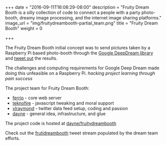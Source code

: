 +++
date = "2016-09-11T16:08:29-08:00"
description = "Fruity Dream Booth is a silly collection of code to connect a people with a party photo-booth, dreamy image processing, and the internet image sharing platforms."
image_url = "img/fruitydreambooth-partial_team.png"
title = "Fruity Dream Booth"
weight = 0

+++

The Fruity Dream Booth initial concept was to send pictures taken by a Raspberry Pi based photo-booth through the [Google DeepDream library](https://github.com/google/deepdream) and [tweet out](https://twitter.com/frutidreambooth) the results.

The challenges and computing requirements for Google Deep Dream made doing this unfeasible on a Raspberry Pi. _hacking project learning through pain success_

The project team for Fruity Dream Booth:

* [ferrio](http://github.com/ferrio) - core web server
* [teknofire](http://github.com/teknofire) - javascript tweaking and moral support
* [vlraymond](http://github.com/vlraymond) - twitter data feed setup, coding and passion
* [dayne](http://github.com/dayne) - general idea, infrastructure, and glue

The project code is hosted at [dayne/fruitydreambooth](https://github.com/dayne/fruitydreambooth)

Check out the [frutidreambooth](https://twitter.com/frutidreambooth) tweet stream populated by the dream team efforts.
